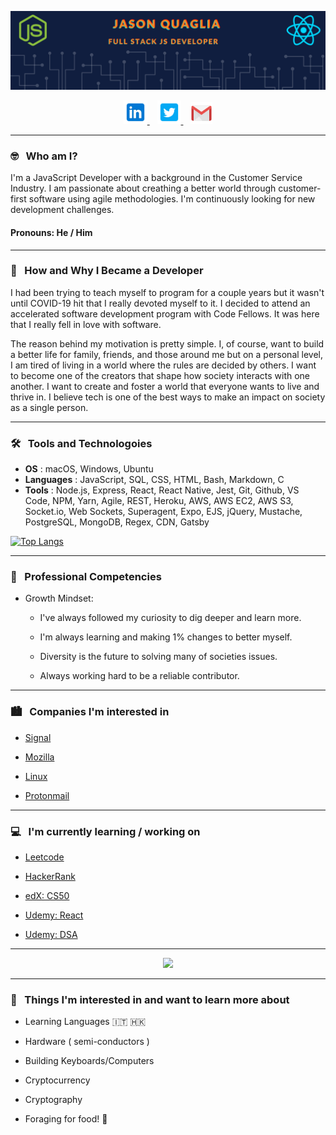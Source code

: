 ![header image](./assets/header.png)

<p align="center">
    <a href="https://www.linkedin.com/in/jason-quaglia/" target="_blank" rel="noopener noreferrer">
        <img height="38" src="./assets/linkedin.png">
    </a>&nbsp;&nbsp;
    <a href="https://twitter.com/SirJasonTyler" target="_blank" rel="noopener noreferrer">
        <img height="38" src="./assets/twitter.png">
    </a>&nbsp;&nbsp;
    <a href="mailto:jqugali@gmail.com" target="_blank" rel="noopener noreferrer">
        <img height="35" src="./assets/gmail.png">
    </a>
</p>

---

### 🤓 &nbsp;&nbsp;Who am I?

I'm a JavaScript Developer with a background in the Customer Service Industry. I am passionate about creathing a better world through customer-first software using agile methodologies. I'm continuously looking for new development challenges.

#### Pronouns: He / Him

---

### 👻 &nbsp;&nbsp;How and Why I Became a Developer

I had been trying to teach myself to program for a couple years but it wasn't until COVID-19 hit that I really devoted myself to it. I decided to attend an accelerated software development program with Code Fellows. It was here that I really fell in love with software.

The reason behind my motivation is pretty simple. I, of course, want to build a better life for family, friends, and those around me but on a personal level, I am tired of living in a world where the rules are decided by others. I want to become one of the creators that shape how society interacts with one another. I want to create and foster a world that everyone wants to live and thrive in. I believe tech is one of the best ways to make an impact on society as a single person.

---

### 🛠  &nbsp;&nbsp;Tools and Technologoies

- **OS** : macOS, Windows, Ubuntu
- **Languages** : JavaScript, SQL, CSS, HTML, Bash, Markdown, C
- **Tools** : Node.js, Express, React, React Native, Jest, Git, Github, VS Code, NPM, Yarn, Agile, REST, Heroku, AWS, AWS EC2, AWS S3, Socket.io, Web Sockets, Superagent, Expo, EJS, jQuery, Mustache, PostgreSQL, MongoDB, Regex, CDN, Gatsby

[![Top Langs](https://github-readme-stats.vercel.app/api/top-langs/?username=jquaglia&layout=compact&theme=calm&card_width=800)](https://github.com/jquaglia/github-readme-stats)

---

### 🌟  &nbsp;&nbsp;Professional Competencies

- Growth Mindset:

  - I've always followed my curiosity to dig deeper and learn more.

  - I'm always learning and making 1% changes to better myself.

  - Diversity is the future to solving many of societies issues.

  - Always working hard to be a reliable contributor.

---

### 🏙 &nbsp;&nbsp;Companies I'm interested in

- [Signal](https://signal.org/en/)

- [Mozilla](https://www.mozilla.org/en-US/)

- [Linux](https://www.linuxfoundation.org/)

- [Protonmail](https://protonmail.com/)

---

### 💻 &nbsp;&nbsp;I'm currently learning / working on

- [Leetcode](https://leetcode.com/jquaglia/)

- [HackerRank](https://www.hackerrank.com/jqugali)

- [edX: CS50](https://www.edx.org/course/introduction-computer-science-harvardx-cs50x)

- [Udemy: React](https://www.udemy.com/course/modern-react-bootcamp/)

- [Udemy: DSA](https://www.udemy.com/course/js-algorithms-and-data-structures-masterclass/)

---
<p align="center">
    <a href="https://github.com/jquaglia/github-readme-stats">
        <img src="https://github-readme-stats.vercel.app/api?username=jquaglia&show_icons=true&theme=calm" />
    </a>
</p>

---

### 🚀  &nbsp;&nbsp;Things I'm interested in and want to learn more about

- Learning Languages 🇮🇹 🇭🇰

- Hardware ( semi-conductors )

- Building Keyboards/Computers

- Cryptocurrency

- Cryptography

- Foraging for food! 🍄

<!--
**jquaglia/jquaglia** is a ✨ _special_ ✨ repository because its `README.md` (this file) appears on your GitHub profile.

Here are some ideas to get you started:

- 🔭 I’m currently working on ...
- 🌱 I’m currently learning ...
- 👯 I’m looking to collaborate on ...
- 🤔 I’m looking for help with ...
- 💬 Ask me about ...
- 📫 How to reach me: ...
- 😄 Pronouns: ...
- ⚡ Fun fact: ...
-->
